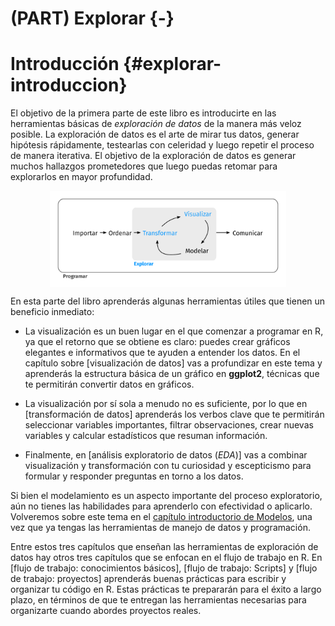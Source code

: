 # (PART) Explorar {-}

# Introducción {#explorar-introduccion}

El objetivo de la primera parte de este libro es introducirte en las herramientas básicas de _exploración de datos_ de la manera más veloz posible. La exploración de datos es el arte de mirar tus datos, generar hipótesis rápidamente, testearlas con celeridad y luego repetir el proceso de manera iterativa. El objetivo de la exploración de datos es generar muchos hallazgos prometedores que luego puedas retomar para explorarlos en mayor profundidad.

<img src="diagrams_w_text_as_path/es/data-science-explore.svg" width="75%" style="display: block; margin: auto;" />

En esta parte del libro aprenderás algunas herramientas útiles que tienen un beneficio inmediato:

* La visualización es un buen lugar en el que comenzar a programar en R, ya que el retorno que se obtiene es claro: puedes crear gráficos elegantes e informativos que te ayuden a entender los datos. En el capítulo sobre [visualización de datos] vas a profundizar en este tema y aprenderás la estructura básica de un gráfico en **ggplot2**, técnicas que te permitirán convertir datos en gráficos.

* La visualización por sí sola a menudo no es suficiente, por lo que en [transformación de datos] aprenderás los verbos clave que te permitirán seleccionar variables importantes, filtrar observaciones, crear nuevas variables y calcular estadísticos que resuman información.

* Finalmente, en [análisis exploratorio de datos (_EDA_)] vas a combinar visualización y transformación con tu curiosidad y escepticismo para formular y responder preguntas en torno a los datos.

Si bien el modelamiento es un aspecto importante del proceso exploratorio, aún no tienes las habilidades para aprenderlo con efectividad o aplicarlo. Volveremos sobre este tema en el [capítulo introductorio de Modelos](#model-intro), una vez que ya tengas las herramientas de manejo de datos y programación.

Entre estos tres capítulos que enseñan las herramientas de exploración de datos hay otros tres capítulos que se enfocan en el flujo de trabajo en R. En [flujo de trabajo: conocimientos básicos], [flujo de trabajo: Scripts] y [flujo de trabajo: proyectos] aprenderás buenas prácticas para escribir y organizar tu código en R. Estas prácticas te prepararán para el éxito a largo plazo, en términos de que te entregan las herramientas necesarias para organizarte cuando abordes proyectos reales.
